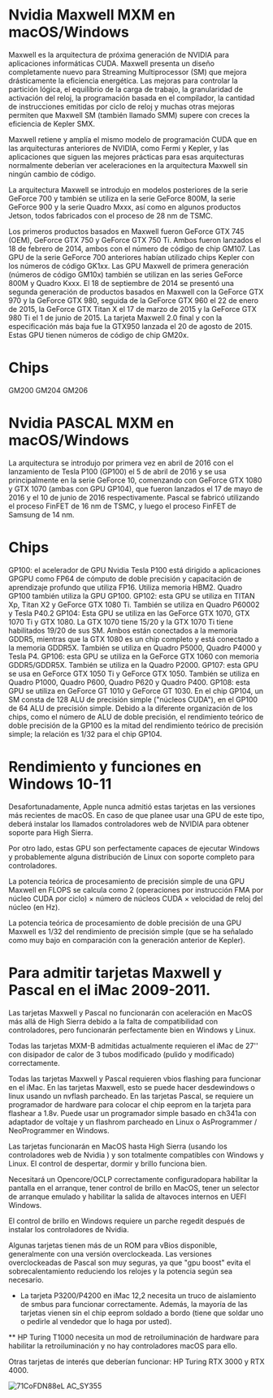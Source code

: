 # Nvidia Maxwell MXM en macOS/Windows
Maxwell es la arquitectura de próxima generación de NVIDIA para aplicaciones informáticas CUDA. Maxwell presenta un diseño completamente nuevo para Streaming Multiprocessor (SM) que mejora drásticamente la eficiencia energética. Las mejoras para controlar la partición lógica, el equilibrio de la carga de trabajo, la granularidad de activación del reloj, la programación basada en el compilador, la cantidad de instrucciones emitidas por ciclo de reloj y muchas otras mejoras permiten que Maxwell SM (también llamado SMM) supere con creces la eficiencia de Kepler SMX.

Maxwell retiene y amplía el mismo modelo de programación CUDA que en las arquitecturas anteriores de NVIDIA, como Fermi y Kepler, y las aplicaciones que siguen las mejores prácticas para esas arquitecturas normalmente deberían ver aceleraciones en la arquitectura Maxwell sin ningún cambio de código.

La arquitectura Maxwell se introdujo en modelos posteriores de la serie GeForce 700 y también se utiliza en la serie GeForce 800M, la serie GeForce 900 y la serie Quadro Mxxx, así como en algunos productos Jetson, todos fabricados con el proceso de 28 nm de TSMC.

Los primeros productos basados en Maxwell fueron GeForce GTX 745 (OEM), GeForce GTX 750 y GeForce GTX 750 Ti. Ambos fueron lanzados el 18 de febrero de 2014, ambos con el número de código de chip GM107. Las GPU de la serie GeForce 700 anteriores habían utilizado chips Kepler con los números de código GK1xx. Las GPU Maxwell de primera generación (números de código GM10x) también se utilizan en las series GeForce 800M y Quadro Kxxx. El 18 de septiembre de 2014 se presentó una segunda generación de productos basados en Maxwell con la GeForce GTX 970 y la GeForce GTX 980, seguida de la GeForce GTX 960 el 22 de enero de 2015, la GeForce GTX Titan X el 17 de marzo de 2015 y la GeForce GTX 980 Ti el 1 de junio de 2015. La tarjeta Maxwell 2.0 final y con la especificación más baja fue la GTX950 lanzada el 20 de agosto de 2015. Estas GPU tienen números de código de chip GM20x.

# Chips
GM200
GM204
GM206

# Nvidia PASCAL MXM en macOS/Windows
La arquitectura se introdujo por primera vez en abril de 2016 con el lanzamiento de Tesla P100 (GP100) el 5 de abril de 2016 y se usa principalmente en la serie GeForce 10, comenzando con GeForce GTX 1080 y GTX 1070 (ambas con GPU GP104), que fueron lanzados el 17 de mayo de 2016 y el 10 de junio de 2016 respectivamente. Pascal se fabricó utilizando el proceso FinFET de 16 nm de TSMC, y luego el proceso FinFET de Samsung de 14 nm.



# Chips
GP100: el acelerador de GPU Nvidia Tesla P100 está dirigido a aplicaciones GPGPU como FP64 de cómputo de doble precisión y capacitación de aprendizaje profundo que utiliza FP16. Utiliza memoria HBM2. 
Quadro GP100 también utiliza la GPU GP100.
GP102: esta GPU se utiliza en TITAN Xp, Titan X2 y GeForce GTX 1080 Ti. También se utiliza en Quadro P60002 y Tesla P40.2
GP104: Esta GPU se utiliza en las GeForce GTX 1070, GTX 1070 Ti y GTX 1080. La GTX 1070 tiene 15/20 y la GTX 1070 Ti tiene habilitados 19/20 de sus SM. Ambos están conectados a la memoria GDDR5, mientras que la GTX 1080 es un chip completo y está conectado a la memoria GDDR5X. También se utiliza en Quadro P5000, Quadro P4000 y Tesla P4.
GP106: esta GPU se utiliza en la GeForce GTX 1060 con memoria GDDR5/GDDR5X.
También se utiliza en la Quadro P2000.
GP107: esta GPU se usa en GeForce GTX 1050 Ti y GeForce GTX 1050. También se utiliza en Quadro P1000, Quadro P600, Quadro P620 y Quadro P400.
GP108: esta GPU se utiliza en GeForce GT 1010 y GeForce GT 1030.
En el chip GP104, un SM consta de 128 ALU de precisión simple ("núcleos CUDA"), en el GP100 de 64 ALU de precisión simple. Debido a la diferente organización de los chips, como el número de ALU de doble precisión, el rendimiento teórico de doble precisión de la GP100 es la mitad del rendimiento teórico de precisión simple; la relación es 1/32 para el chip GP104.

# Rendimiento y funciones en Windows 10-11

Desafortunadamente, Apple nunca admitió estas tarjetas en las versiones más recientes de macOS. En caso de que planee usar una GPU de este tipo, deberá instalar los llamados controladores web de NVIDIA para obtener soporte para High Sierra.


Por otro lado, estas GPU son perfectamente capaces de ejecutar Windows y probablemente alguna distribución de Linux con soporte completo para controladores.

La potencia teórica de procesamiento de precisión simple de una GPU Maxwell en FLOPS se calcula como 2 (operaciones por instrucción FMA por núcleo CUDA por ciclo) × número de núcleos CUDA × velocidad de reloj del núcleo (en Hz).

La potencia teórica de procesamiento de doble precisión de una GPU Maxwell es 1/32 del rendimiento de precisión simple (que se ha señalado como muy bajo en comparación con la generación anterior de Kepler).


# Para admitir tarjetas Maxwell y Pascal en el iMac 2009-2011.

Las tarjetas Maxwell y Pascal no funcionarán con aceleración en MacOS más allá de High Sierra debido a la falta de compatibilidad con controladores, pero funcionarán perfectamente bien en Windows y Linux.

Todas las tarjetas MXM-B admitidas actualmente requieren el iMac de 27'' con disipador de calor de 3 tubos modificado (pulido y modificado) correctamente.


Todas las tarjetas Maxwell y Pascal requieren vbios flashing para funcionar en el iMac.
En las tarjetas Maxwell, esto se puede hacer desdewindows o linux usando un nvflash parcheado.
En las tarjetas Pascal, se requiere un programador de hardware para colocar el chip eeprom en la tarjeta para flashear a 1.8v. 
Puede usar un programador simple basado en ch341a con adaptador de voltaje y un flashrom parcheado en Linux o AsProgrammer / NeoProgrammer en Windows.

Las tarjetas funcionarán en MacOS hasta High Sierra (usando los controladores web de Nvidia ) y son totalmente compatibles con Windows y Linux. El control de despertar, dormir y brillo funciona bien.

Necesitará un Opencore/OCLP correctamente configuradopara habilitar la pantalla en el arranque, tener control de brillo en MacOS, tener un selector de arranque emulado y habilitar la salida de altavoces internos en UEFI Windows.

El control de brillo en Windows requiere un parche regedit después de instalar los controladores de Nvidia.

Algunas tarjetas tienen más de un ROM para vBios disponible, generalmente con una versión overclockeada.
Las versiones overclockeadas de Pascal son muy seguras, ya que "gpu boost" evita el sobrecalentamiento reduciendo los relojes y la potencia según sea necesario.

* La tarjeta P3200/P4200 en iMac 12,2 necesita un truco de aislamiento de smbus para funcionar correctamente. Además, la mayoría de las tarjetas vienen sin el chip eeprom soldado a bordo (tiene que soldar uno o pedirle al vendedor que lo haga por usted).

** HP Turing T1000 necesita un mod de retroiluminación de hardware para habilitar la retroiluminación y no hay controladores macOS para ello.

Otras tarjetas de interés que deberían funcionar: HP Turing RTX 3000 y RTX 4000.


![71CoFDN88eL _AC_SY355_](https://github.com/AvieDv/Nvidia_Maxwell_vBios/assets/43917721/1d2bf947-cf86-4150-93c8-5fa216fdf575)

